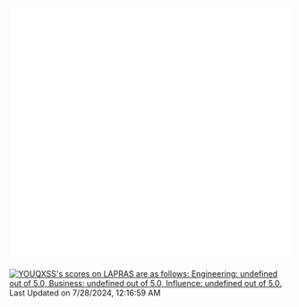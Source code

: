 ![Metrics](/github-metrics.svg)

<!--START_SECTION:lapras-card-->
<p ><a href="https://lapras.com/public/YOUQXSS" target="_blank" rel="noopener noreferrer"><img alt="YOUQXSS's scores on LAPRAS are as follows: Engineering: undefined out of 5.0, Business: undefined out of 5.0, Influence: undefined out of 5.0." src="https://lapras-card-generator.vercel.app/api/svg?e=undefined&b=undefined&i=undefined&b1=%23004736&b2=%2300bf8f&i1=%23007b5c&i2=%2300bf8f&l=en" width="400" ></a>  
Last Updated on 7/28/2024, 12:16:59 AM</p>
<!--END_SECTION:lapras-card-->
